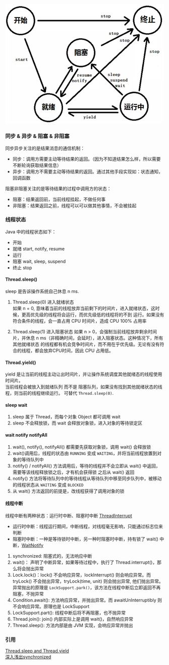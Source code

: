 

![](/img/thread-state.webp)

### 同步 & 异步 & 阻塞 & 非阻塞

同步异步关注的是结果消息的通信机制：
* 同步：调用方需要主动等待结果的返回。（因为不知道结果怎么样，所以需要不断轮询获取结果信息）
* 异步：调用方不需要主动等待结果的返回。通过其他手段实现如：状态通知，回调函数

阻塞非阻塞关注的是等待结果的过程中调用方的状态：
* 阻塞：结果返回前，当前线程挂起，不做任何事
* 非阻塞：结果返回之前，线程可以可以做其他事情，不会被挂起


### 线程状态

Java 中的线程状态如下：

* 开始 
* 就绪 start, notify, resume
* 运行 
* 阻塞 wait, sleep, suspend
* 终止 stop

#### Thread.sleep()

sleep 是告诉操作系统自己休息 n ms.

1. Thread.sleep(0) 进入就绪状态  
如果 n = 0, 意味着当前的线程放弃当前剩下的时间片，进入就绪状态，这时候，更高优先级的线程将会运行，而优先级低的线程将的不到
运行。如果没有符合条件的线程，会一直占用 CPU 时间片，造成 CPU 100% 占用率

2. Thread.sleep(1) 进入阻塞状态
如果 n > 0，会强制当前线程放弃剩余时间片，并休息 n ms（非精确时间，会延时），进入阻塞状态。这种情况下，所有其他就绪状态
的线程都有机会竞争时间片，而不用在乎优先级。无论有没有符合的线程，都会放弃CPU时间，因此 CPU 占用低。


#### Thread.yield()

yield 是让当前的线程主动让出时间片，并让操作系统调度其他就绪态的线程使用时间片。  
当前线程会被放入到就绪队列 而不是 阻塞队列，如果没有找到其他就绪状态的线程，则当前的线程继续运行。
可替代 `Thread.sleep(0)`.

#### sleep wait

1. sleep 属于 Thread，而每个对象 Object 都可调用 wait
2. sleep 不会释放锁，而 wait 会释放对象锁，进入对象的等待锁定区


#### wait notify notifyAll

1. wait(), notify(), notifyAll() 都需要先获取对象锁，调用 wait() 会释放锁
2. wait()调用后，线程的状态由 `RUNNING` 变成 `WAITING`，并将当前线程放置到对象的等待队列中
3. notify() / notifyAll() 方法调用后，等待的线程并不会立即从 wait() 中返回，需要等该线程释放锁之后，才有机会获得锁
之后从 wait() 返回
4. notify() 方法将等待队列中的等待线程从等待队列中移至同步队列中，被移动的线程状态从 `WAITING` 变成 `BLOCKED`
5. 从 wait() 方法返回的前提是，改线程获得了调用对象的锁

#### 线程中断

线程中断有两种状态：运行时中断、阻塞时中断 [ThreadInterrupt](/src/Basic/thread/ThreadInterruptWithLock.java)
* 运行时中断：线程运行期间，中断线程，对线程毫无影响，只能通过标志位来判断
* 阻塞时中断：一种是等待锁时中断，另一种时阻塞时中断，持有锁了 wait() 中断，[WaitNotify](/src/Basic/thread/waitnotify/WaitNotify.java)

1. synchronized: 阻塞式的，无法响应中断
2. wait()： 声明了中断异常，如果等待过程中，执行了 Thread.interrupt()，那么将会抛出异常
3. Lock.lock()：lock() 不会响应异常，lockInterrupt() 则会响应异常。而 tryLock() 不会抛出异常，tryLock(time, unit) 则会抛出异常,
他们抛出异常。异常抛出的原理是 `LockSupport.park()`，该方法在线程中断后立即返回不再阻塞，不抛异常
4. Condition.await(): 方法响应异常，并抛出异常。而 awaitUnInterruptibly 则不会响应异常。原理也是 LockSupport
5. LockSupport.part(): 线程中断后将不再阻塞，也不抛异常
6. Thread.join(): join() 内部实际上是调用 wait()，自然响应异常
7. Thread.sleep(): 方法内部是由 JVM 实现，会响应异常并抛出





### 引用

[Thread.sleep and Thread.yield](https://www.jianshu.com/p/b65a7eba937d)  
[深入浅出synchronized](https://www.jianshu.com/p/19f861ab749e)
 